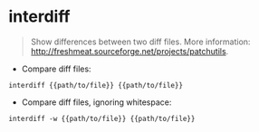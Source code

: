 # interdiff

> Show differences between two diff files.
> More information: <http://freshmeat.sourceforge.net/projects/patchutils>.

- Compare diff files:

`interdiff {{path/to/file}} {{path/to/file}}`

- Compare diff files, ignoring whitespace:

`interdiff -w {{path/to/file}} {{path/to/file}}`

